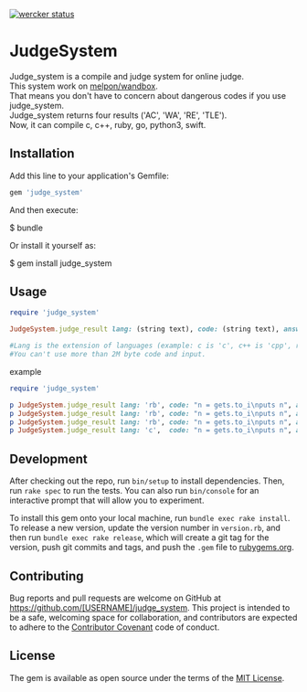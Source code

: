 [![wercker status](https://app.wercker.com/status/0964573b38729ce98909559e3779cca5/s/master "wercker status")](https://app.wercker.com/project/byKey/0964573b38729ce98909559e3779cca5)
# JudgeSystem

Judge_system is a compile and judge system for online judge.  
This system work on [melpon/wandbox](https://github.com/melpon/wandbox).  
That means you don't have to concern about dangerous codes if you use judge_system.  
Judge_system returns four results ('AC', 'WA', 'RE', 'TLE').  
Now, it can compile c, c++, ruby, go, python3, swift.  

## Installation

Add this line to your application's Gemfile:

```ruby
gem 'judge_system'
```

And then execute:

$ bundle

Or install it yourself as:

$ gem install judge_system

## Usage

```ruby
require 'judge_system'

JudgeSystem.judge_result lang: (string text), code: (string text), answer: (string text), stdin: (string text), time: (num sec)

#Lang is the extension of languages (example: c is 'c', c++ is 'cpp', ruby is 'rb', go is 'go', python3 is 'py').
#You can't use more than 2M byte code and input.

```

example  

```ruby
require 'judge_system'

p JudgeSystem.judge_result lang: 'rb', code: "n = gets.to_i\nputs n", answer: "1\n", stdin: "1\n", time: 5 #=> 'AC'
p JudgeSystem.judge_result lang: 'rb', code: "n = gets.to_i\nputs n", answer: "1\n", stdin: "2\n", time: 5 #=> 'WA'
p JudgeSystem.judge_result lang: 'rb', code: "n = gets.to_i\nputs n", answer: "1\n", stdin: "\n", time: 0.001 #=> 'TLE'
p JudgeSystem.judge_result lang: 'c',  code: "n = gets.to_i\nputs n", answer: "1\n", stdin: "1\n", time: 5 #=> 'RE'
```





## Development

After checking out the repo, run `bin/setup` to install dependencies. Then, run `rake spec` to run the tests. You can also run `bin/console` for an interactive prompt that will allow you to experiment.

To install this gem onto your local machine, run `bundle exec rake install`. To release a new version, update the version number in `version.rb`, and then run `bundle exec rake release`, which will create a git tag for the version, push git commits and tags, and push the `.gem` file to [rubygems.org](https://rubygems.org).

## Contributing

Bug reports and pull requests are welcome on GitHub at https://github.com/[USERNAME]/judge_system. This project is intended to be a safe, welcoming space for collaboration, and contributors are expected to adhere to the [Contributor Covenant](http://contributor-covenant.org) code of conduct.


## License

The gem is available as open source under the terms of the [MIT License](http://opensource.org/licenses/MIT).


